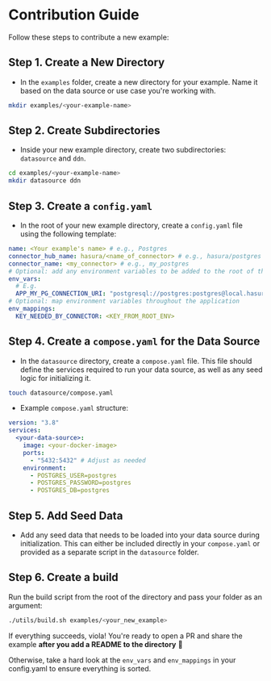 # Contribution Guide

Follow these steps to contribute a new example:

## Step 1. Create a New Directory

- In the `examples` folder, create a new directory for your example. Name it based on the data source or use case you're working with.

```bash
mkdir examples/<your-example-name>
```

## Step 2. Create Subdirectories

- Inside your new example directory, create two subdirectories: `datasource` and `ddn`.

```bash
cd examples/<your-example-name>
mkdir datasource ddn
```

## Step 3. Create a `config.yaml`

- In the root of your new example directory, create a `config.yaml` file using the following template:

```yaml
name: <Your example's name> # e.g., Postgres
connector_hub_name: hasura/<name_of_connector> # e.g., hasura/postgres
connector_name: <my_connector> # e.g., my_postgres
# Optional: add any environment variables to be added to the root of the project
env_vars:
  # E.g.
  APP_MY_PG_CONNECTION_URI: "postgresql://postgres:postgres@local.hasura.dev:5432/postgres"
# Optional: map environment variables throughout the application
env_mappings:
  KEY_NEEDED_BY_CONNECTOR: <KEY_FROM_ROOT_ENV>
```

## Step 4. Create a `compose.yaml` for the Data Source

- In the `datasource` directory, create a `compose.yaml` file. This file should define the services required to run your data source, as well as any seed logic for initializing it.

```bash
touch datasource/compose.yaml
```

- Example `compose.yaml` structure:

```yaml
version: "3.8"
services:
  <your-data-source>:
    image: <your-docker-image>
    ports:
      - "5432:5432" # Adjust as needed
    environment:
      - POSTGRES_USER=postgres
      - POSTGRES_PASSWORD=postgres
      - POSTGRES_DB=postgres
```

## Step 5. Add Seed Data

- Add any seed data that needs to be loaded into your data source during initialization. This can either be included directly in your `compose.yaml` or provided as a separate script in the `datasource` folder.

## Step 6. Create a build

Run the build script from the root of the directory and pass your folder as an argument:

```sh
./utils/build.sh examples/<your_new_example>
```

If everything succeeds, viola! You're ready to open a PR and share the example **after you add a README to the
directory** 🎉

Otherwise, take a hard look at the `env_vars` and `env_mappings` in your config.yaml to ensure everything is sorted.
